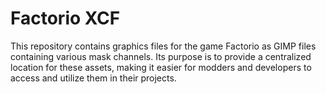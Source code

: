 # Factorio XCF

This repository contains graphics files for the game Factorio as GIMP files containing various mask channels. Its purpose is to provide a centralized location for these assets, making it easier for modders and developers to access and utilize them in their projects.
